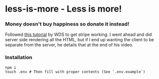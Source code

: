 # less-is-more - Less is more!

### Money doesn't buy happiness so donate it instead!

Followed [this tutorial](https://youtu.be/1r-F3FIONl8) by WDS to get stripe working. I went ahead and did server side rendering all the HTML, but if I end up wanting the client to be separate from the server, he details that at the end of his video.

### Installation

```
npm i
touch .env # Then fill with proper contents (See `.env.example`)
```

<!-- Note: Be sure to fill the `.env` file with proper contents based on the `.env.example` file. -->
